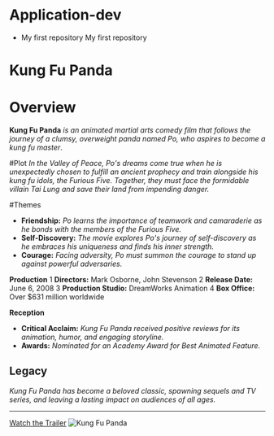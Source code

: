# Application-dev
- My first repository
My first repository
# Kung Fu Panda

# Overview
**Kung Fu Panda** *is an animated martial arts comedy film that follows the journey of a clumsy, overweight panda named Po,
who aspires to become a kung fu master*.

#Plot
*In the Valley of Peace, Po's dreams come true when he is unexpectedly chosen to fulfill an ancient prophecy and train alongside 
his kung fu idols, the Furious Five. Together, they must face the formidable villain Tai Lung and save their land from impending danger.*

#Themes
- **Friendship:** *Po learns the importance of teamwork and camaraderie as he bonds with the members of the Furious Five.*
- **Self-Discovery:** *The movie explores Po's journey of self-discovery as he embraces his uniqueness and finds his inner strength.*
- **Courage:** *Facing adversity, Po must summon the courage to stand up against powerful adversaries.*

**Production**
1 **Directors:** Mark Osborne, John Stevenson
2 **Release Date:** June 6, 2008
3 **Production Studio:** DreamWorks Animation
4 **Box Office:** Over $631 million worldwide

**Reception**
- **Critical Acclaim:** *Kung Fu Panda received positive reviews for its animation, humor, and engaging storyline.*
- **Awards:** *Nominated for an Academy Award for Best Animated Feature.*

## Legacy
*Kung Fu Panda has become a beloved classic, spawning sequels and TV series, and leaving a lasting impact on audiences of all ages.*

---
[Watch the Trailer](https://www.example.com)
![Kung Fu Panda](kungfupanda.png)
